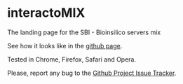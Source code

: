 # interactoMIX
The landing page for the SBI - Bioinsilico servers mix

See how it looks like in the [github page](http://jaumebonet.github.io/interactoMIX/).

Tested in Chrome, Firefox, Safari and Opera.

Please, report any bug to the [Github Project Issue Tracker](https://github.com/jaumebonet/interactoMIX/issues).
